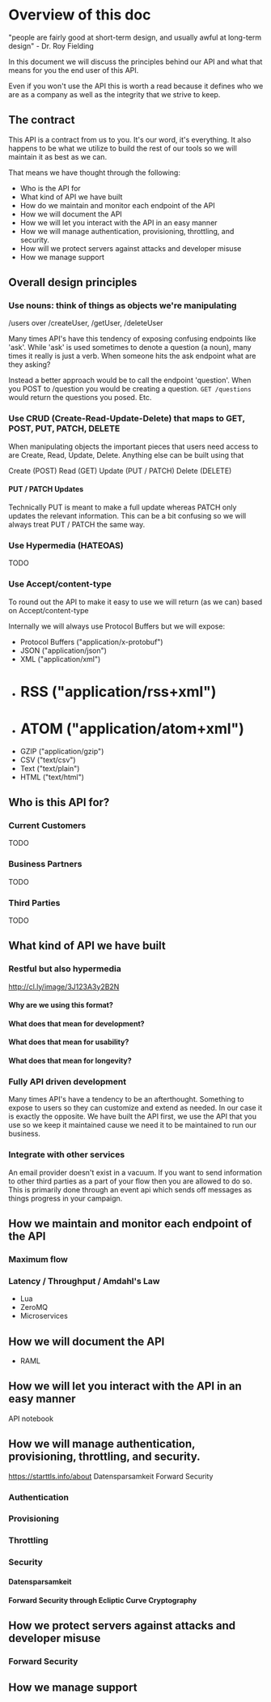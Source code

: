 # Overview of this doc

"people are fairly good at short-term design, and usually awful at long-term design" - Dr. Roy Fielding

In this document we will discuss the principles behind our API and what that means for you the end user of this API.

Even if you won't use the API this is worth a read because it defines who we are as a company as well as the integrity that we strive to keep.

## The contract

This API is a contract from us to you. It's our word, it's everything. It also happens to be what we utilize to build the rest of our tools so we will maintain it as best as we can. 

That means we have thought through the following:

* Who is the API for
* What kind of API we have built
* How do we maintain and monitor each endpoint of the API
* How we will document the API
* How we will let you interact with the API in an easy manner
* How we will manage authentication, provisioning, throttling, and security.
* How will we protect servers against attacks and developer misuse
* How we manage support

## Overall design principles

### Use nouns: think of things as objects we're manipulating

/users over /createUser, /getUser, /deleteUser

Many times API's have this tendency of exposing confusing endpoints like 'ask'. While 'ask' is used sometimes to denote a question (a noun), many times it really is just a verb. When someone hits the ask endpoint what are they asking?

Instead a better approach would be to call the endpoint 'question'. When you POST to /question you would be creating a question. `GET /questions` would return the questions you posed. Etc.

### Use CRUD (Create-Read-Update-Delete) that maps to GET, POST, PUT, PATCH, DELETE
When manipulating objects the important pieces that users need access to are Create, Read, Update, Delete. Anything else can be built using that

Create (POST)
Read (GET)
Update (PUT / PATCH)
Delete (DELETE)

#### PUT / PATCH Updates

Technically PUT is meant to make a full update whereas PATCH only updates the relevant information. This can be a bit confusing so we will always treat PUT / PATCH the same way.

###  Use Hypermedia (HATEOAS)

TODO

### Use Accept/content-type
To round out the API to make it easy to use we will return (as we can) based on Accept/content-type

Internally we will always use Protocol Buffers but we will expose:

* Protocol Buffers ("application/x-protobuf")
* JSON ("application/json")
* XML ("application/xml")
* # RSS ("application/rss+xml")
* # ATOM ("application/atom+xml")
* GZIP ("application/gzip")
* CSV ("text/csv")
* Text ("text/plain")
* HTML ("text/html")

## Who is this API for?

### Current Customers
TODO

### Business Partners
TODO

### Third Parties
TODO

## What kind of API we have built

### Restful but also hypermedia

http://cl.ly/image/3J123A3y2B2N

#### Why are we using this format?
#### What does that mean for development?
#### What does that mean for usability?
#### What does that mean for longevity?

### Fully API driven development

Many times API's have a tendency to be an afterthought. Something to expose to users so they can customize and extend as needed. In our case it is exactly the opposite. We have built the API first, we use the API that you use so we keep it maintained cause we need it to be maintained to run our business. 

### Integrate with other services

An email provider doesn't exist in a vacuum. If you want to send information to other third parties as a part of your flow then you are allowed to do so. This is primarily done through an event api which sends off messages as things progress in your campaign.

## How we maintain and monitor each endpoint of the API

### Maximum flow
### Latency / Throughput / Amdahl's Law

* Lua
* ZeroMQ
* Microservices

## How we will document the API

* RAML

## How we will let you interact with the API in an easy manner

API notebook

## How we will manage authentication, provisioning, throttling, and security.
https://starttls.info/about
Datensparsamkeit
Forward Security

### Authentication

### Provisioning
### Throttling
### Security
#### Datensparsamkeit
#### Forward Security through Ecliptic Curve Cryptography
## How we protect servers against attacks and developer misuse
### Forward Security
## How we manage support
